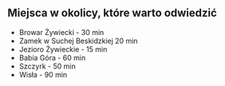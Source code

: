 ## Miejsca w okolicy, które warto odwiedzić

- Browar Żywiecki - 30 min
- Zamek w Suchej Beskidzkiej 20 min
- Jezioro Żywieckie - 15 min
- Babia Góra - 60 min
- Szczyrk - 50 min
- Wisła - 90 min
